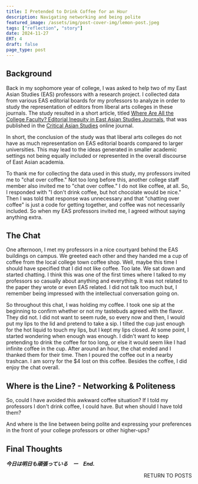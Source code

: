 ```yaml
---
title: I Pretended to Drink Coffee for an Hour
description: Navigating networking and being polite
featured_image: /assets/img/post-cover-img/lemon-post.jpeg
tags: ["reflection", "story"]
date: 2024-11-27
ERT: 4
draft: false
page_type: post
---
```


## Background

Back in my sophomore year of college, I was asked to help two of my East Asian Studies (EAS) professors with a research project. I collected data from various EAS editorial boards for my professors to analyze in order to study the representation of editors from liberal arts colleges in these journals. The study resulted in a short article, titled <a href="https://criticalasianstudies.org/commentary/2022/5/30/notes-from-the-field-neil-j-diamant-amp-shawn-bender-where-are-all-the-college-faculty-editorial-inequity-in-east-asian-studies-journals" target="_blank">Where Are All the College Faculty? Editorial Inequity in East Asian Studies Journals</a>, that was published in the <a href="https://criticalasianstudies.org/" target="_blank">Critical Asian Studies</a> online journal. 

In short, the conclusion of the study was that liberal arts colleges do not have as much representation on EAS editorial boards compared to larger universities. This may lead to the ideas generated in smaller academic settings not being equally included or represented in the overall discourse of East Asian academia.

To thank me for collecting the data used in this study, my professors invited me to "chat over coffee." Not too long before this, another college staff member also invited me to "chat over coffee." I do not like coffee, at all. So, I responded with "I don't drink coffee, but hot chocolate would be nice." Then I was told that response was unnecessary and that "chatting over coffee" is just a code for getting together, and coffee was not necessarily included. So when my EAS professors invited me, I agreed without saying anything extra.


## The Chat

One afternoon, I met my professors in a nice courtyard behind the EAS buildings on campus. We greeted each other and they handed me a cup of coffee from the local college town coffee shop. Well, maybe this time I should have specified that I did not like coffee. Too late. We sat down and started chatting. I think this was one of the first times where I talked to my professors so casually about anything and everything. It was not related to the paper they wrote or even EAS related. I did not talk too much but, I remember being impressed with the intellectual conversation going on.

So throughout this chat, I was holding my coffee. I took one sip at the beginning to confirm whether or not my tastebuds agreed with the flavor. They did not. I did not want to seem rude, so every now and then, I would put my lips to the lid and pretend to take a sip. I tilted the cup just enough for the hot liquid to touch my lips, but I kept my lips closed. At some point, I started wondering when enough was enough. I didn't want to keep pretending to drink the coffee for too long, or else it would seem like I had infinite coffee in the cup. After around an hour, the chat ended and I thanked them for their time. Then I poured the coffee out in a nearby trashcan. I am sorry for the $4 lost on this coffee. Besides the coffee, I did enjoy the chat overall.

## Where is the Line? - Networking & Politeness

So, could I have avoided this awkward coffee situation? If I told my professors I don't drink coffee, I could have. But when should I have told them?

And where is the line between being polite and expressing your preferences in the front of your college professors or other higher-ups?

## Final Thoughts

**_今日は明日も頑張っている　ー　End._**

<a href="/all-posts.html" class="btn btn-primary" style="float: right; margin-bottom: 20px; text-decoration: none;">RETURN TO POSTS</a>
